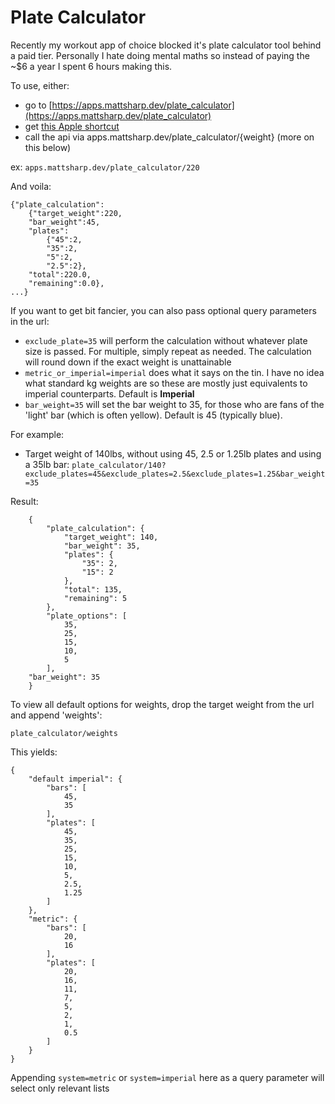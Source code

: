 # Plate Calculator
Recently my workout app of choice blocked it's plate calculator tool behind a paid tier. Personally I hate doing mental maths so instead of paying the ~$6 a year I spent 6 hours making this.

To use, either:
- go to [https://apps.mattsharp.dev/plate_calculator](https://apps.mattsharp.dev/plate_calculator)
- get [this Apple shortcut](https://www.icloud.com/shortcuts/cce7cea6b290417890267def43c0c722)
- call the api via apps.mattsharp.dev/plate_calculator/{weight} (more on this below)

ex: `apps.mattsharp.dev/plate_calculator/220`

And voila:

    {"plate_calculation":
        {"target_weight":220,
        "bar_weight":45,
        "plates":
            {"45":2,
            "35":2,
            "5":2,
            "2.5":2},
        "total":220.0,
        "remaining":0.0},
    ...}

If you want to get bit fancier, you can also pass optional query parameters in the url:

- `exclude_plate=35` will perform the calculation without whatever plate size is passed. For multiple, simply repeat as needed. The calculation will round down if the exact weight is unattainable
- `metric_or_imperial=imperial` does what it says on the tin. I have no idea what standard kg weights are so these are mostly just equivalents to imperial counterparts. Default is **Imperial**
- `bar_weight=35` will set the bar weight to 35, for those who are fans of the 'light' bar (which is often yellow). Default is 45 (typically blue).

For example:

- Target weight of 140lbs, without using 45, 2.5 or 1.25lb plates and using a 35lb bar:
`plate_calculator/140?exclude_plates=45&exclude_plates=2.5&exclude_plates=1.25&bar_weight=35`

Result:

        {
            "plate_calculation": {
                "target_weight": 140,
                "bar_weight": 35,
                "plates": {
                    "35": 2,
                    "15": 2
                },
                "total": 135,
                "remaining": 5
            },
            "plate_options": [
                35,
                25,
                15,
                10,
                5
            ],
        "bar_weight": 35
        }

To view all default options for weights, drop the target weight from the url and append 'weights':

`plate_calculator/weights`

This yields:

    {
        "default imperial": {
            "bars": [
                45,
                35
            ],
            "plates": [
                45,
                35,
                25,
                15,
                10,
                5,
                2.5,
                1.25
            ]
        },
        "metric": {
            "bars": [
                20,
                16
            ],
            "plates": [
                20,
                16,
                11,
                7,
                5,
                2,
                1,
                0.5
            ]
        }
    }

Appending `system=metric` or `system=imperial` here as a query parameter will select only relevant lists

